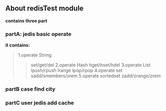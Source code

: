 ## About redisTest module
**contains three part**
### partA: jedis basic operate
**it contains:**
> 1.operate String
> > set/get/del
> 2.operate Hash
> > hget/hset/hdel
> 3.operate List
> > lpush/rpush lrange lpop/rpop 
> 4.operate set
> > sadd/smembers/srem
> 5.operate sortedset
> > zadd/zrange/zrem

### partB case find city

### partC user jedis add cache